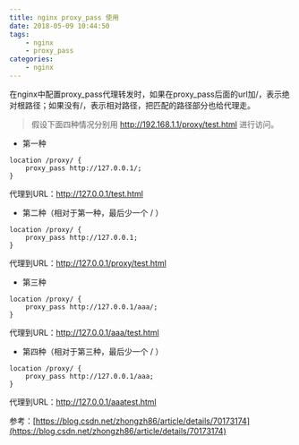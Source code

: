 ```yaml
---
title: nginx proxy_pass 使用
date: 2018-05-09 10:44:50
tags:
    - nginx
    - proxy_pass
categories:
    - nginx
---
```


在nginx中配置proxy_pass代理转发时，如果在proxy_pass后面的url加/，表示绝对根路径；如果没有/，表示相对路径，把匹配的路径部分也给代理走。

> 假设下面四种情况分别用 http://192.168.1.1/proxy/test.html 进行访问。

* 第一种
```
location /proxy/ {
    proxy_pass http://127.0.0.1/;
}
```
代理到URL：http://127.0.0.1/test.html

* 第二种（相对于第一种，最后少一个 / ）
```
location /proxy/ {
    proxy_pass http://127.0.0.1;
}
```
代理到URL：http://127.0.0.1/proxy/test.html

* 第三种
```
location /proxy/ {
    proxy_pass http://127.0.0.1/aaa/;
}
```
代理到URL：http://127.0.0.1/aaa/test.html

* 第四种（相对于第三种，最后少一个 / ）
```
location /proxy/ {
    proxy_pass http://127.0.0.1/aaa;
}
```
代理到URL：http://127.0.0.1/aaatest.html

参考：[https://blog.csdn.net/zhongzh86/article/details/70173174](https://blog.csdn.net/zhongzh86/article/details/70173174)